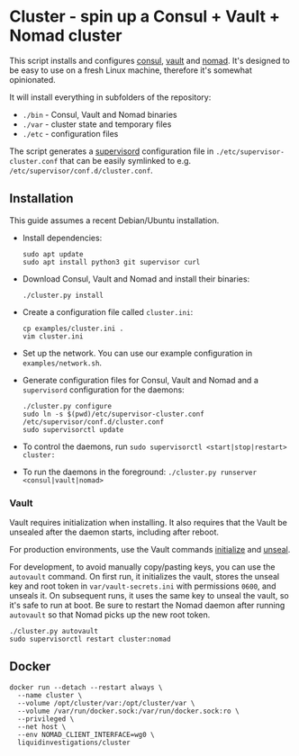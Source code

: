 # Cluster - spin up a Consul + Vault + Nomad cluster
This script installs and configures [consul][], [vault][] and [nomad][]. It's
designed to be easy to use on a fresh Linux machine, therefore it's somewhat
opinionated.

It will install everything in subfolders of the repository:
* `./bin` - Consul, Vault and Nomad binaries
* `./var` - cluster state and temporary files
* `./etc` - configuration files

The script generates a [supervisord][] configuration file in
`./etc/supervisor-cluster.conf` that can be easily symlinked to e.g.
`/etc/supervisor/conf.d/cluster.conf`.

[consul]: https://www.consul.io/
[vault]: https://www.vaultproject.io/
[nomad]: https://www.nomadproject.io/
[supervisord]: http://supervisord.org/


## Installation
This guide assumes a recent Debian/Ubuntu installation.

* Install dependencies:
    ```shell
    sudo apt update
    sudo apt install python3 git supervisor curl
    ```

* Download Consul, Vault and Nomad and install their binaries:
    ```shell
    ./cluster.py install
    ```

* Create a configuration file called `cluster.ini`:
    ```shell
    cp examples/cluster.ini .
    vim cluster.ini
    ```

* Set up the network. You can use our example configuration in `examples/network.sh`.

* Generate configuration files for Consul, Vault and Nomad and a `supervisord`
  configuration for the daemons:
    ```shell
    ./cluster.py configure
    sudo ln -s $(pwd)/etc/supervisor-cluster.conf /etc/supervisor/conf.d/cluster.conf
    sudo supervisorctl update
    ```

* To control the daemons, run `sudo supervisorctl <start|stop|restart>
  cluster:`

* To run the daemons in the foreground: `./cluster.py runserver
  <consul|vault|nomad>`

### Vault
Vault requires initialization when installing. It also requires that the Vault
be unsealed after the daemon starts, including after reboot.

For production environments, use the Vault commands [initialize][] and
[unseal][].

For development, to avoid manually copy/pasting keys, you can use the
`autovault` command. On first run, it initializes the vault, stores the unseal
key and root token in `var/vault-secrets.ini` with permissions `0600`, and
unseals it. On subsequent runs, it uses the same key to unseal the vault, so
it's safe to run at boot. Be sure to restart the Nomad daemon after running
`autovault` so that Nomad picks up the new root token.

```shell
./cluster.py autovault
sudo supervisorctl restart cluster:nomad
```


[initialize]: https://www.vaultproject.io/docs/commands/operator/init.html
[unseal]: https://www.vaultproject.io/docs/commands/operator/unseal.html


## Docker
```shell
docker run --detach --restart always \
  --name cluster \
  --volume /opt/cluster/var:/opt/cluster/var \
  --volume /var/run/docker.sock:/var/run/docker.sock:ro \
  --privileged \
  --net host \
  --env NOMAD_CLIENT_INTERFACE=wg0 \
  liquidinvestigations/cluster
```
